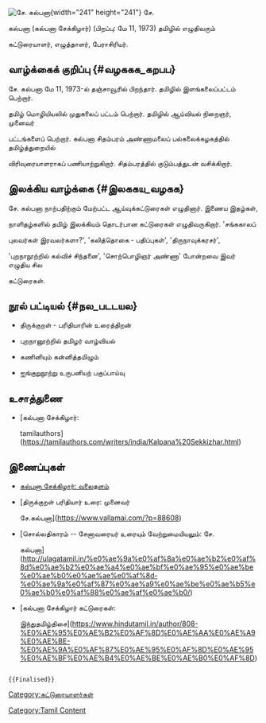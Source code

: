 ![சே. கல்பனா](சே._கல்பனா1.jpg "சே. கல்பனா"){width="241" height="241"} சே.
கல்பனா (கல்பனா சேக்கிழார்) (பிறப்பு: மே 11, 1973) தமிழில் எழுதிவரும்
கட்டுரையாளர், எழுத்தாளர், பேராசிரியர்.

## வாழ்க்கைக் குறிப்பு {#வழககக_கறபப}

சே. கல்பனா மே 11, 1973-ல் தஞ்சாவூரில் பிறந்தார். தமிழில் இளங்கலைப்பட்டம் பெற்றார்.
தமிழ் மொழியியலில் முதுகலைப் பட்டம் பெற்றார். தமிழில் ஆய்வியல் நிறைஞர், முனைவர்
பட்டங்களைப் பெற்றார். கல்பனா சிதம்பரம் அண்ணாமலைப் பல்கலைக்கழகத்தில் தமிழ்த்துறையில்
விரிவுரையாளராகப் பணியாற்றுகிறார். சிதம்பரத்தில் குடும்பத்துடன் வசிக்கிறார்.

## இலக்கிய வாழ்க்கை {#இலககய_வழகக}

சே. கல்பனா நாற்பதிற்கும் மேற்பட்ட ஆய்வுக்கட்டுரைகள் எழுதினார். இணைய இதழ்கள்,
நாளிதழ்களில் தமிழ் இலக்கியம் தொடர்பான கட்டுரைகள் எழுதிவருகிறார். \'சங்ககாலப்
புலவர்கள் இரவலர்களா?\', \'கலித்தொகை - பதிப்புகள்\', \'திருநாவுக்கரசர்\',
\'புறநாநூற்றில் கல்விச் சிந்தனை\', \'சொற்பொழிஞர் அண்ணா\' போன்றவை இவர் எழுதிய சில
கட்டுரைகள்.

## நூல் பட்டியல் {#நல_படடயல}

-   திருக்குறள் - பரிதியாரின் உரைத்திறன்
-   புறநானூற்றில் தமிழர் வாழ்வியல்
-   கணினியும் கன்னித்தமிழும்
-   ஐங்குறுநூற்று உருபனியற் பகுப்பாய்வு

## உசாத்துணை

-   [கல்பனா சேக்கிழார்:
    tamilauthors](https://tamilauthors.com/writers/india/Kalpana%20Sekkizhar.html)

## இணைப்புகள்

-   [கல்பனா சேக்கிழார்: வலைதளம்](http://sekalpana.blogspot.com/)
-   [திருக்குறள் பரிதியார் உரை: முனைவர்
    சே.கல்பனா](https://www.vallamai.com/?p=88608)
-   [சொல்லதிகாரம் -- சேனாவரையர் உரையும் வேற்றுமையியலும்: சே.
    கல்பனா](http://ulagatamil.in/%e0%ae%9a%e0%af%8a%e0%ae%b2%e0%af%8d%e0%ae%b2%e0%ae%a4%e0%ae%bf%e0%ae%95%e0%ae%be%e0%ae%b0%e0%ae%ae%e0%af%8d-%e0%ae%9a%e0%af%87%e0%ae%a9%e0%ae%be%e0%ae%b5%e0%ae%b0%e0%af%88%e0%ae%af%e0%ae%b0/)
-   [கல்பனா சேக்கிழார் கட்டுரைகள்:
    இந்துதமிழ்திசை](https://www.hindutamil.in/author/808-%E0%AE%95%E0%AE%B2%E0%AF%8D%E0%AE%AA%E0%AE%A9%E0%AE%BE-%E0%AE%9A%E0%AF%87%E0%AE%95%E0%AF%8D%E0%AE%95%E0%AE%BF%E0%AE%B4%E0%AE%BE%E0%AE%B0%E0%AF%8D)

```{=mediawiki}
{{Finalised}}
```
[Category:கட்டுரையாளர்கள்](Category:கட்டுரையாளர்கள் "wikilink")
[Category:Tamil Content](Category:Tamil_Content "wikilink")
